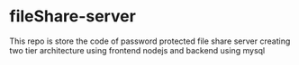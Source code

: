 # fileShare-server
This repo is store the code of password protected file share server creating two tier architecture using frontend nodejs and backend using mysql
